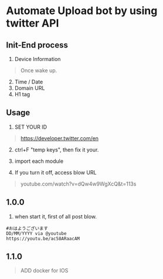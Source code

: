 # Automate Upload bot by using twitter API  
  
## Init-End process  

1. Device Information  
> Once wake up.  

2. Time / Date  
3. Domain URL  
4. H1 tag  
 
## Usage

1. SET YOUR ID  
> https://developer.twitter.com/en  

2. ctrl+F "temp keys", then fix it your.  

3. import each module  

4. If you turn it off, access blow URL  
> youtube.com/watch?v=dQw4w9WgXcQ&t=113s  

## 1.0.0

1. when start it, first of all post blow.  

```  
#おはようございます  
DD/MM/YYYY via @youtube
https://youtu.be/ac58ARaacAM  
```  

## 1.1.0

> ADD docker for IOS

